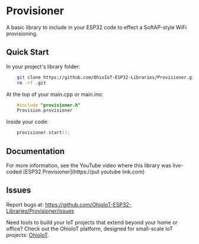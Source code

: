 # Provisioner
A basic library to include in your ESP32 code to effect a SoftAP-style WiFi provisioning.


## Quick Start
In your project's library folder:
```bash
    git clone https://github.com/OhioIoT-ESP32-Libraries/Provisioner.git
    rm -rf .git
```
At the top of your main.cpp or main.ino:
```cpp
    #include "provisioner.h"
    Provision.provisioner
```
Inside your code:
```cpp
    provisioner.start();
```

## Documentation
For more information, see the YouTube video where this library was live-coded [ESP32 Provisioner](https://put youtube link.com)

## Issues
Report bugs at: <https://github.com/OhioIoT-ESP32-Libraries/Provisioner/issues>


Need tools to build your IoT projects that extend beyond your home or office?  Check out the OhioIoT platform, designed for small-scale IoT projects: [OhioIoT](https://ohioiot.com).
